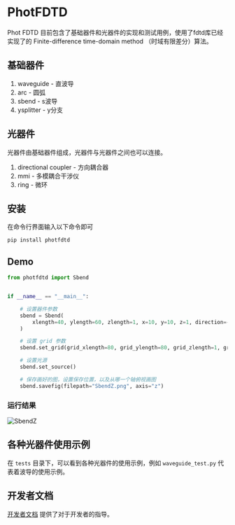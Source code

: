 # PhotFDTD

Phot FDTD 目前包含了基础器件和光器件的实现和测试用例，使用了fdtd库已经实现了的 Finite-difference time-domain method （时域有限差分）算法。

## 基础器件

1. waveguide - 直波导
2. arc - 圆弧
3. sbend - s波导
4. ysplitter - y分支

## 光器件

光器件由基础器件组成，光器件与光器件之间也可以连接。

1. directional coupler - 方向耦合器
2. mmi - 多模耦合干涉仪
3. ring - 微环

## 安装

在命令行界面输入以下命令即可

```shell
pip install photfdtd
```

## Demo

```python
from photfdtd import Sbend


if __name__ == "__main__":

    # 设置器件参数
    sbend = Sbend(
        xlength=40, ylength=60, zlength=1, x=10, y=10, z=1, direction=-1, width=10, refractive_index=1.7, name="sbend"
    )

    # 设置 grid 参数
    sbend.set_grid(grid_xlength=80, grid_ylength=80, grid_zlength=1, grid_spacing=155e-9, total_time=200, pml_width=10)

    # 设置光源
    sbend.set_source()

    # 保存画好的图，设置保存位置，以及从哪一个轴俯视画图
    sbend.savefig(filepath="SbendZ.png", axis="z")
```

### 运行结果

![SbendZ](./docs/figures/SbendZ.png)

## 各种光器件使用示例

在 `tests` 目录下，可以看到各种光器件的使用示例，例如 `waveguide_test.py` 代表着波导的使用示例。

## 开发者文档

[开发者文档](docs/developer-guide.md) 提供了对于开发者的指导。